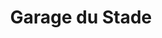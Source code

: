 ---
title: "Garage du Stade"
url: /baume-les-dames/garage-du-stade/
shop: réparation de voitures
---